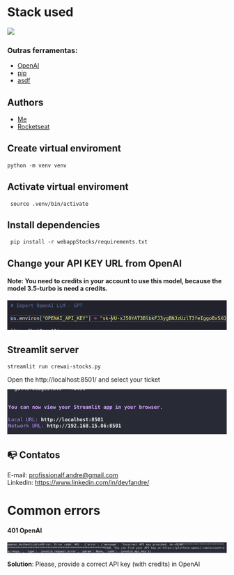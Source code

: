 # Stack used

<img src="https://skillicons.dev/icons?i=python,github,vscode&theme=dark" />

### Outras ferramentas:
- [OpenAI](https://openai.com/)
- [pip](https://pypi.org/project/pip/)
- [asdf](https://asdf-vm.com/)



## Authors
- [Me](https://www.linkedin.com/in/devfandre/)
- [Rocketseat](https://www.rocketseat.com.br)


## Create virtual enviroment

``` 
python -m venv venv
``` 

## Activate virtual enviroment

``` 
 source .venv/bin/activate
``` 

## Install dependencies

``` 
 pip install -r webappStocks/requirements.txt
``` 


## Change your API KEY URL from OpenAI

#### Note: You need to credits in your account to use this model, because the model 3.5-turbo is need a credits.

![Open AI key URL](open_ai_key_url.png)


## Streamlit server

``` 
streamlit run crewai-stocks.py
``` 

Open the http://localhost:8501/ and select your ticket

![streamlit server localhost](streamlit_server.png)


## :mailbox_with_no_mail: Contatos

E-mail: profissionalf.andre@gmail.com<br>
Linkedin: https://www.linkedin.com/in/devfandre/<br>



# Common errors

#### 401 OpenAI
![Error OpenAI 401](open_ai_error_401.png)

**Solution**: Please, provide a correct API key (with credits) in OpenAI